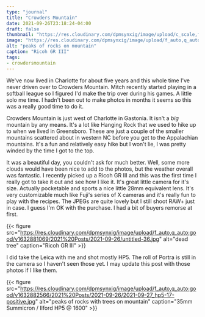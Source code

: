 ```yaml
---
type: "journal"
title: "Crowders Mountain"
date: 2021-09-26T23:18:24-04:00
draft: false
thumbnail: "https://res.cloudinary.com/dpmsynxig/image/upload/c_scale,f_auto,q_auto:good,w_700/v1632881044/2021%20Posts/2021-09-26/untitled-35.jpg"
image: "https://res.cloudinary.com/dpmsynxig/image/upload/f_auto,q_auto:good/v1632881044/2021%20Posts/2021-09-26/untitled-35.jpg"
alt: "peaks of rocks on mountain"
caption: "Ricoh GR III"
tags:
- crowdersmountain
---
```


We've now lived in Charlotte for about five years and this whole time I've never driven over to Crowders Mountain. Mitch recently started playing in a softball league so I figured I'd make the trip over during his games. A little solo me time. I hadn't been out to make photos in months it seems so this was a really good time to do it.

Crowders Mountain is just west of Charlotte in Gastonia. It isn't a _big_ mountain by any means. It's a lot like Hanging Rock that we used to hike up to when we lived in Greensboro. These are just a couple of the smaller mountains scattered about in western NC before you get to the Appalachian mountains. It's a fun and relatively easy hike but I won't lie, I was pretty winded by the time I got to the top.

It was a beautiful day, you couldn't ask for much better. Well, some more clouds would have been nice to add to the photos, but the weather overall was fantastic. I recently picked up a Ricoh GR III and this was the first time I really got to take it out and see how I like it. It's great little camera for it's size. Actually pocketable and sports a nice little 28mm equivalent lens. It's very customizable much like Fuji's series of X cameras and it's really fun to play with the recipes. The JPEGs are quite lovely but I still shoot RAW+ just in case. I guess I'm OK with the purchase. I had a bit of buyers remorse at first.

{{< figure src="https://res.cloudinary.com/dpmsynxig/image/upload/f_auto,q_auto:good/v1632881069/2021%20Posts/2021-09-26/untitled-36.jpg" alt="dead tree" caption="Ricoh GR III" >}}

I did take the Leica with me and shot mostly HP5. The roll of Portra is still in the camera so I haven't seen those yet. I may update this post with those photos if I like them.

{{< figure src="https://res.cloudinary.com/dpmsynxig/image/upload/f_auto,q_auto:good/v1632882566/2021%20Posts/2021-09-26/2021-09-27_hp5-17-positive.jpg" alt="peaks of rocks with trees on mountain" caption="35mm Summicron / Ilford HP5 @ 1600" >}}
